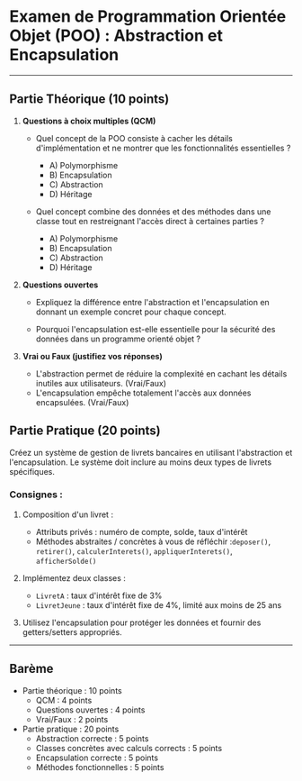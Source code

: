 
# Examen de Programmation Orientée Objet (POO) : Abstraction et Encapsulation

---

## **Partie Théorique (10 points)**

1. **Questions à choix multiples (QCM)**
    - Quel concept de la POO consiste à cacher les détails d'implémentation et ne montrer que les fonctionnalités essentielles ?
        - A) Polymorphisme
        - B) Encapsulation
        - C) Abstraction
        - D) Héritage

    - Quel concept combine des données et des méthodes dans une classe tout en restreignant l'accès direct à certaines parties ?
        - A) Polymorphisme
        - B) Encapsulation
        - C) Abstraction
        - D) Héritage

2. **Questions ouvertes**
    - Expliquez la différence entre l'abstraction et l'encapsulation en donnant un exemple concret pour chaque concept.
   
    - Pourquoi l'encapsulation est-elle essentielle pour la sécurité des données dans un programme orienté objet ?

3. **Vrai ou Faux (justifiez vos réponses)**
    - L'abstraction permet de réduire la complexité en cachant les détails inutiles aux utilisateurs. (Vrai/Faux)
    - L'encapsulation empêche totalement l'accès aux données encapsulées. (Vrai/Faux)


## **Partie Pratique (20 points)**

Créez un système de gestion de livrets bancaires en utilisant l'abstraction et l'encapsulation. 
Le système doit inclure au moins deux types de livrets spécifiques.

### Consignes :

1. Composition d'un livret :
    - Attributs privés : numéro de compte, solde, taux d'intérêt
    - Méthodes abstraites / concrètes à vous de réfléchir :`deposer()`, `retirer()`, `calculerInterets()`, `appliquerInterets()`, `afficherSolde()`

2. Implémentez deux classes :
    - `LivretA` : taux d'intérêt fixe de 3%
    - `LivretJeune` : taux d'intérêt fixe de 4%, limité aux moins de 25 ans

3. Utilisez l'encapsulation pour protéger les données et fournir des getters/setters appropriés.

---

## **Barème**
- Partie théorique : 10 points
    - QCM : 4 points
    - Questions ouvertes : 4 points
    - Vrai/Faux : 2 points
- Partie pratique : 20 points
    - Abstraction correcte : 5 points
    - Classes concrètes avec calculs corrects : 5 points
    - Encapsulation correcte : 5 points
    - Méthodes fonctionnelles : 5 points
